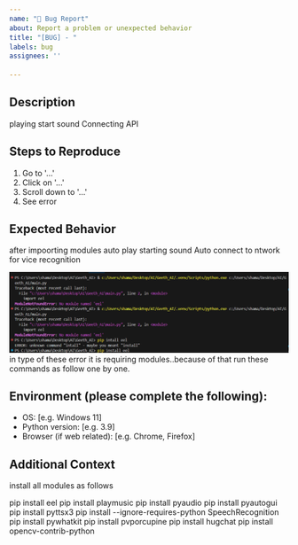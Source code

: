 ```yaml
---
name: "🐛 Bug Report"
about: Report a problem or unexpected behavior
title: "[BUG] - "
labels: bug
assignees: ''

---
```


## Description
playing start sound
Connecting API

## Steps to Reproduce
1. Go to '...'
2. Click on '...'
3. Scroll down to '...'
4. See error

## Expected Behavior
after impoorting modules auto play starting sound
Auto connect to ntwork for vice recognition


![alt text](image.png)
in type of these error it is requiring modules..because of that run these commands as follow one by one.


## Environment (please complete the following):
- OS: [e.g. Windows 11]
- Python version: [e.g. 3.9]
- Browser (if web related): [e.g. Chrome, Firefox]

## Additional Context
install all modules as follows

pip install eel
pip install playmusic
pip install pyaudio
pip install pyautogui
pip install pyttsx3
pip install --ignore-requires-python SpeechRecognition
pip install pywhatkit
pip install pvporcupine
pip install hugchat
pip install opencv-contrib-python


